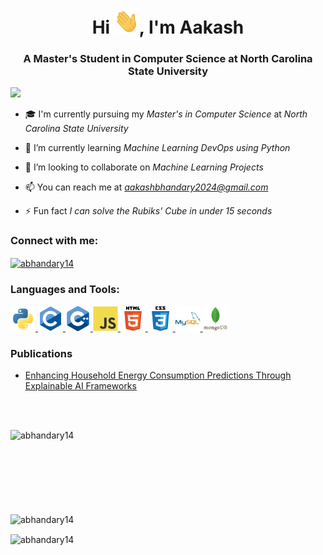 <h1 align="center">Hi <img alt="Coding" height="40" width="40" src="https://raw.githubusercontent.com/AbdallahHemdan/AbdallahHemdan/master/wave.gif" >, I'm Aakash</h1>
<h3 align="center">A Master's Student in Computer Science at North Carolina State University</h3>

![](https://komarev.com/ghpvc/?username=abhandary14&color=green)

- 🎓 I'm currently pursuing my *Master's in Computer Science* at *North Carolina State University*

- 🌱 I’m currently learning *Machine Learning DevOps using Python*

- 👯 I’m looking to collaborate on *Machine Learning Projects*

- 📫 You can reach me at *aakashbhandary2024@gmail.com*

- ⚡ Fun fact *I can solve the Rubiks' Cube in under 15 seconds*

<h3 align="left">Connect with me:</h3>
<p align="left">
<a href="https://linkedin.com/in/abhandary14" target="blank"><img align="center" src="https://raw.githubusercontent.com/rahuldkjain/github-profile-readme-generator/master/src/images/icons/Social/linked-in-alt.svg" alt="abhandary14" height="30" width="40" /></a>
</p>

<h3 align="left">Languages and Tools:</h3>
<p align="left">
<a href="https://www.python.org" target="_blank" rel="noreferrer"> <img src="https://raw.githubusercontent.com/devicons/devicon/master/icons/python/python-original.svg" alt="python" width="40" height="40"/> </a> <a href="https://www.cprogramming.com/" target="_blank" rel="noreferrer"> <img src="https://raw.githubusercontent.com/devicons/devicon/master/icons/c/c-original.svg" alt="c" width="40" height="40"/> </a> <a href="https://www.w3schools.com/cpp/" target="_blank" rel="noreferrer"> <img src="https://raw.githubusercontent.com/devicons/devicon/master/icons/cplusplus/cplusplus-original.svg" alt="cplusplus" width="40" height="40"/> </a> <a href="https://developer.mozilla.org/en-US/docs/Web/JavaScript" target="_blank" rel="noreferrer"> <img src="https://raw.githubusercontent.com/devicons/devicon/master/icons/javascript/javascript-original.svg" alt="javascript" width="40" height="40"/> </a> <a href="https://www.w3.org/html/" target="_blank" rel="noreferrer"> <img src="https://raw.githubusercontent.com/devicons/devicon/master/icons/html5/html5-original-wordmark.svg" alt="html5" width="40" height="40"/> </a> <a href="https://www.w3schools.com/css/" target="_blank" rel="noreferrer"> <img src="https://raw.githubusercontent.com/devicons/devicon/master/icons/css3/css3-original-wordmark.svg" alt="css3" width="40" height="40"/> </a> <a href="https://www.mysql.com/" target="_blank" rel="noreferrer"> <img src="https://raw.githubusercontent.com/devicons/devicon/master/icons/mysql/mysql-original-wordmark.svg" alt="mysql" width="40" height="40"/> </a> <a href="https://www.mongodb.com/" target="_blank" rel="noreferrer"> <img src="https://raw.githubusercontent.com/devicons/devicon/master/icons/mongodb/mongodb-original-wordmark.svg" alt="mongodb" width="40" height="40"/> </a>
</p>

<h3>Publications</h3>
<ul>
    <li>
        <a href="https://ieeexplore.ieee.org/document/10459177">Enhancing Household Energy Consumption Predictions Through Explainable AI Frameworks</a>
    </li>
</ul>


<br>
<br>
<p><img align="left" src="https://github-readme-stats.vercel.app/api/top-langs?username=abhandary14&show_icons=true&locale=en&layout=compact" alt="abhandary14" /></p>
<br>
<br>
<br>
<br>
<br>
<br>
<br>

<p><img align="center" src="https://github-readme-stats.vercel.app/api?username=abhandary14&show_icons=true&locale=en" alt="abhandary14" /></p>
<p><img align="center" src="https://github-readme-streak-stats.herokuapp.com/?user=abhandary14&" alt="abhandary14" /></p>